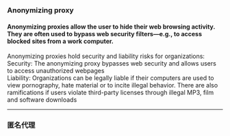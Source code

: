 ### Anonymizing proxy  
#### Anonymizing proxies allow the user to hide their web browsing activity. They are often used to bypass web security filters—e.g., to access blocked sites from a work computer.
Anonymizing proxies hold security and liability risks for organizations:  
Security: The anonymizing proxy bypasses web security and allows users to access unauthorized webpages  
Liability: Organizations can be legally liable if their computers are used to view pornography, hate material or to incite illegal behavior. There are also ramifications if users violate third-party licenses through illegal MP3, film and software downloads

---
### 匿名代理
